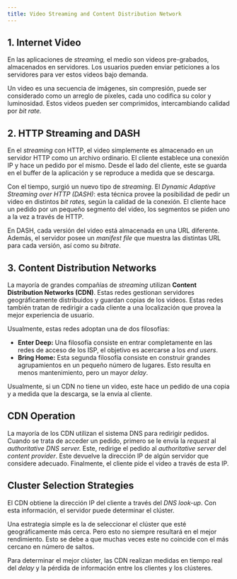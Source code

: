 ```yaml
---
title: Video Streaming and Content Distribution Network
---
```


## 1. Internet Video

En las aplicaciones de *streaming,* el medio son videos pre-grabados, almacenados en servidores. Los usuarios pueden enviar peticiones a los servidores para ver estos videos bajo demanda.

Un video es una secuencia de imágenes, sin compresión, puede ser considerado como un arreglo de píxeles, cada uno codifica su color y luminosidad. Estos videos pueden ser comprimidos, intercambiando calidad por *bit rate.*

## 2. HTTP Streaming and DASH

En el *streaming* con HTTP, el video simplemente es almacenado en un servidor HTTP como un archivo ordinario. El cliente establece una conexión IP y hace un pedido por el mismo. Desde el lado del cliente, este se guarda en el buffer de la aplicación y se reproduce a medida que se descarga.

Con el tiempo, surgió un nuevo tipo de *streaming*. El *Dynamic Adaptive Streaming over HTTP (DASH)*: esta técnica provee la posibilidad de pedir un video en distintos *bit rates,* según la calidad de la conexión. El cliente hace un pedido por un pequeño segmento del video, los segmentos se piden uno a la vez a través de HTTP.

En DASH, cada versión del video está almacenada en una URL diferente. Además, el servidor posee un *manifest file* que muestra las distintas URL para cada versión, así como su *bitrate*.

## 3. Content Distribution Networks

La mayoría de grandes compañías de *streaming* utilizan **Content Distribution Networks (CDN)**. Estas redes gestionan servidores geográficamente distribuidos y guardan copias de los videos. Estas redes también tratan de redirigir a cada cliente a una localización que provea la mejor experiencia de usuario.

Usualmente, estas redes adoptan una de dos filosofías:

- **Enter Deep:** Una filosofía consiste en entrar completamente en las redes de acceso de los ISP, el objetivo es acercarse a los *end users*.
- **Bring Home:** Esta segunda filosofía consiste en construir grandes agrupamientos en un pequeño número de lugares. Esto resulta en menos mantenimiento, pero un mayor *delay*.

Usualmente, si un CDN no tiene un video, este hace un pedido de una copia y a medida que la descarga, se la envía al cliente.

## CDN Operation

La mayoría de los CDN utilizan el sistema DNS para redirigir pedidos. Cuando se trata de acceder un pedido, primero se le envía la *request* al *authoritative DNS server.* Este, redirige el pedido al *authoritative server* del *content provider*. Este devuelve la dirección IP de algún servidor que considere adecuado. Finalmente, el cliente pide el video a través de esta IP.

## Cluster Selection Strategies

El CDN obtiene la dirección IP del cliente a través del *DNS look-up*. Con esta información, el servidor puede determinar el clúster.

Una estrategia simple es la de seleccionar el clúster que esté geográficamente más cerca. Pero esto no siempre resultará en el mejor rendimiento. Esto se debe a que muchas veces este no coincide con el más cercano en número de saltos.

Para determinar el mejor clúster, las CDN realizan medidas en tiempo real del *delay* y la pérdida de información entre los clientes y los clústeres.
